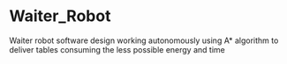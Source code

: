 # Waiter_Robot
Waiter robot software design working autonomously  using A* algorithm to deliver tables consuming the less possible energy and time  
